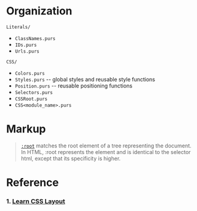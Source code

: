 # Organization

`Literals/`
- `ClassNames.purs`
- `IDs.purs`
- `Urls.purs`

`CSS/`
- `Colors.purs`
- `Styles.purs` -- global styles and reusable style functions
- `Position.purs` -- reusable positioning functions
- `Selectors.purs`
- `CSSRoot.purs`
- `CSS<module_name>.purs`

# Markup

> [`:root`](https://developer.mozilla.org/en-US/docs/Web/CSS/:root)
> matches the root element of a tree representing the document. In HTML, :root represents the <html> element and is identical to the selector html, except that its specificity is higher.

# Reference

### 1. [Learn CSS Layout](http://learnlayout.com/)

